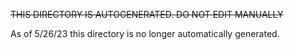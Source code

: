
~~THIS DIRECTORY IS AUTOGENERATED. DO NOT EDIT MANUALLY~~

As of 5/26/23 this directory is no longer automatically generated.